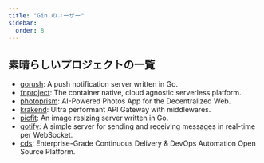 ```yaml
---
title: "Gin のユーザー"
sidebar:
  order: 8
---
```


## 素晴らしいプロジェクトの一覧

- [gorush](https://github.com/appleboy/gorush): A push notification server written in Go.
- [fnproject](https://github.com/fnproject/fn): The container native, cloud agnostic serverless platform.
- [photoprism](https://github.com/photoprism/photoprism): AI-Powered Photos App for the Decentralized Web.
- [krakend](https://github.com/devopsfaith/krakend): Ultra performant API Gateway with middlewares.
- [picfit](https://github.com/thoas/picfit): An image resizing server written in Go.
- [gotify](https://github.com/gotify/server): A simple server for sending and receiving messages in real-time per WebSocket.
- [cds](https://github.com/ovh/cds): Enterprise-Grade Continuous Delivery & DevOps Automation Open Source Platform.
